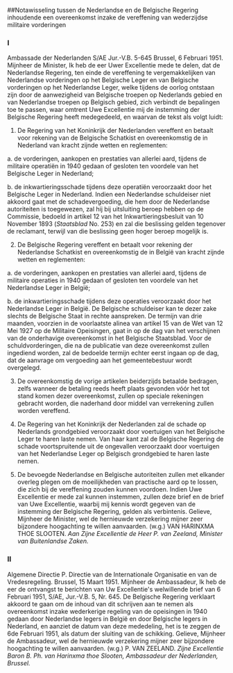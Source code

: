 <meta http-equiv='Content-Type' content='text/html; charset=utf-8' />

##Notawisseling tussen de Nederlandse en de Belgische Regering inhoudende een overeenkomst inzake de vereffening van wederzijdse militaire vorderingen

### I  

Ambassade der Nederlanden S/AE Jur.-V.B. 5-645 Brussel, 6 Februari 1951. Mijnheer de Minister, Ik heb de eer Uwer Excellentie mede te delen, dat de Nederlandse Regering, ten einde de vereffening te vergemakkelijken van Nederlandse vorderingen op het Belgische Leger en van Belgische vorderingen op het Nederlandse Leger, welke tijdens de oorlog ontstaan zijn door de aanwezigheid van Belgische troepen op Nederlands gebied en van Nederlandse troepen op Belgisch gebied, zich verbindt de bepalingen toe te passen, waar omtrent Uwe Excellentie mij de instemming der Belgische Regering heeft medegedeeld, en waarvan de tekst als volgt luidt: 

1. De Regering van het Koninkrijk der Nederlanden vereffent en betaalt voor rekening van de Belgische Schatkist en overeenkomstig de in Nederland van kracht zijnde wetten en reglementen: 

a. de vorderingen, aankopen en prestaties van allerlei aard, tijdens de militaire operatiën in 1940 gedaan of gesloten ten voordele van het Belgische Leger in Nederland;  

b. de inkwartieringsschade tijdens deze operatiën veroorzaakt door het Belgische Leger in Nederland.   Indien een Nederlandse schuldeiser niet akkoord gaat met de schadevergoeding, die hem door de Nederlandse autoriteiten is toegewezen, zal hij bij uitsluiting beroep hebben op de Commissie, bedoeld in artikel 12 van het Inkwartieringsbesluit van 10 November 1893 (*Staatsblad* No. 253) en zal die beslissing gelden tegenover de reclamant, terwijl van die beslissing geen hoger beroep mogelijk is.  

2. De Belgische Regering vereffent en betaalt voor rekening der Nederlandse Schatkist en overeenkomstig de in België van kracht zijnde wetten en reglementen: 

a. de vorderingen, aankopen en prestaties van allerlei aard, tijdens de militaire operaties in 1940 gedaan of gesloten ten voordele van het Nederlandse Leger in België;  

b. de inkwartieringsschade tijdens deze operaties veroorzaakt door het Nederlandse Leger in België.   De Belgische schuldeiser kan te dezer zake slechts de Belgische Staat in rechte aanspreken. De termijn van drie maanden, voorzien in de voorlaatste alinea van artikel 15 van de Wet van 12 Mei 1927 op de Militaire Opeisingen, gaat in op de dag van het verschijnen van de onderhavige overeenkomst in het Belgische Staatsblad. Voor de schuldvorderingen, die na de publicatie van deze overeenkomst zullen ingediend worden, zal de bedoelde termijn echter eerst ingaan op de dag, dat de aanvrage om vergoeding aan het gemeentebestuur wordt overgelegd.  

3. De overeenkomstig de vorige artikelen beiderzijds betaalde bedragen, zelfs wanneer de betaling reeds heeft plaats gevonden vóór het tot stand komen dezer overeenkomst, zullen op speciale rekeningen gebracht worden, die naderhand door middel van verrekening zullen worden vereffend.  

4. De Regering van het Koninkrijk der Nederlanden zal de schade op Nederlands grondgebied veroorzaakt door voertuigen van het Belgische Leger te haren laste nemen. Van haar kant zal de Belgische Regering de schade voortspruitende uit de ongevallen veroorzaakt door voertuigen van het Nederlandse Leger op Belgisch grondgebied te haren laste nemen.  

5. De bevoegde Nederlandse en Belgische autoriteiten zullen met elkander overleg plegen om de moeilijkheden van practische aard op te lossen, die zich bij de vereffening zouden kunnen voordoen.   Indien Uwe Excellentie er mede zal kunnen instemmen, zullen deze brief en de brief van Uwe Excellentie, waarbij mij kennis wordt gegeven van de instemming der Belgische Regering, gelden als verbintenis. Gelieve, Mijnheer de Minister, wel de hernieuwde verzekering mijner zeer bijzondere hoogachting te willen aanvaarden. (w.g.) VAN HARINXMA THOE SLOOTEN.  *Aan Zijne Excellentie*   *de Heer P. van Zeeland,*   *Minister van Buitenlandse Zaken.*    

### II  

Algemene Directie P. Directie van de Internationale Organisatie en van de Vredesregeling. Brussel, 15 Maart 1951. Mijnheer de Ambassadeur, Ik heb de eer de ontvangst te berichten van Uw Excellentie's welwillende brief van 6 Februari 1951, S/AE, Jur.-V.B. 5, Nr. 645. De Belgische Regering verklaart akkoord te gaan om de inhoud van dit schrijven aan te nemen als overeenkomst inzake wederkerige regeling van de opeisingen in 1940 gedaan door Nederlandse legers in België en door Belgische legers in Nederland, en aanziet de datum van deze mededeling, het is te zeggen de 6de Februari 1951, als datum der sluiting van de schikking. Gelieve, Mijnheer de Ambassadeur, wel de hernieuwde verzekering mijner zeer bijzondere hoogachting te willen aanvaarden. (w.g.) P. VAN ZEELAND.  *Zijne Excellentie*   *Baron B. Ph. van Harinxma thoe Slooten,*   *Ambassadeur der Nederlanden,*   *Brussel.*    

